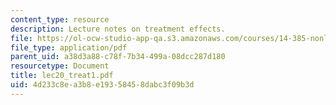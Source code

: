 ```yaml
---
content_type: resource
description: Lecture notes on treatment effects.
file: https://ol-ocw-studio-app-qa.s3.amazonaws.com/courses/14-385-nonlinear-econometric-analysis-fall-2007/4d233c8ea3b8e19358458dabc3f09b3d_lec20_treat1.pdf
file_type: application/pdf
parent_uid: a38d3a88-c78f-7b34-499a-08dcc287d180
resourcetype: Document
title: lec20_treat1.pdf
uid: 4d233c8e-a3b8-e193-5845-8dabc3f09b3d
---
```

